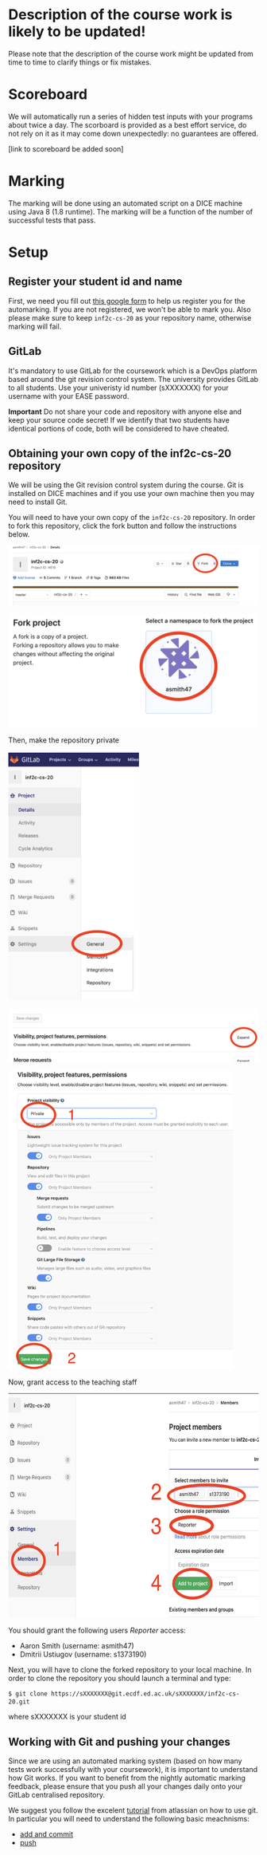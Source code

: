 # Description of the course work is likely to be updated! #

Please note that the description of the course work might be updated from time to time to clarify things or fix mistakes.

# Scoreboard #
We will automatically run a series of hidden test inputs with your programs about twice a day. The scorboard is provided as a best effort service, do not rely on it as it may come down unexpectedly: no guarantees are offered. 

[link to scoreboard be added soon]


# Marking #

The marking will be done using an automated script on a DICE machine using Java 8 (1.8 runtime). The marking will be a function of the number of successful tests that pass.


# Setup #

## Register your student id and name

First, we need you fill out [this google form](https://docs.google.com/forms/d/e/1FAIpQLSelKOz1yZZKaqFSd67Lq6i2KoHFGYd1BnyPWGGBue4ar4DylQ/viewform?usp=sf_link)
to help us register you for the automarking. If you are not registered, we won't be able to mark you. Also please make sure to keep `inf2c-cs-20` as your repository name, otherwise marking will fail.

## GitLab ##
It's mandatory to use GitLab for the coursework which is a DevOps platform based around the git revision control system. The university provides GitLab to all students. Use your univeristy id number (sXXXXXXX) for your username with your EASE password.

**Important** Do not share your code and repository with anyone else and keep your source code secret! If we identify that two students have identical portions of code, both will be considered to have cheated.


## Obtaining your own copy of the inf2c-cs-20 repository
We will be using the Git revision control system during the course. Git is installed on DICE machines and if you use your own machine then you may need to install Git.

You will need to have your own copy of the `inf2c-cs-20` repository. In order to fork this repository, click the fork button and follow the instructions below.



![Forking the inf2c-cs-20 repository](./figures/gl_fork1.png "Forking this repository.")

<img src="./figures/gl_fork2.png" width="500" />

Then, make the repository private

<img src="./figures/gl_private1.png" height="500" />

![Making repository private](./figures/gl_private2.png "Making repository private.")

<img src="./figures/gl_private3.png" height="600" />

Now, grant access to the teaching staff

<img src="./figures/gl_permissions1.png" height="450" />

You should grant the following users *Reporter* access:
  * Aaron Smith (username: asmith47)
  * Dmitrii Ustiugov (username: s1373190)  

Next, you will have to clone the forked repository to your local machine. In order to clone the repository you should launch a terminal and type:

```
$ git clone https://sXXXXXXX@git.ecdf.ed.ac.uk/sXXXXXXX/inf2c-cs-20.git
```

where sXXXXXXX is your student id


## Working with Git and pushing your changes

Since we are using an automated marking system (based on how many tests work successfully with your coursework), it is important to understand how Git works. If you want to benefit from the nightly automatic marking feedback, please ensure that you push all your changes daily onto your GitLab centralised repository.

We suggest you follow the excelent [tutorial](https://www.atlassian.com/git/tutorials/what-is-version-control) from atlassian on how to use git. In particular you will need to understand the following basic meachnisms:

* [add and commit](https://www.atlassian.com/git/tutorials/saving-changes)
* [push](https://www.atlassian.com/git/tutorials/syncing/git-push)

